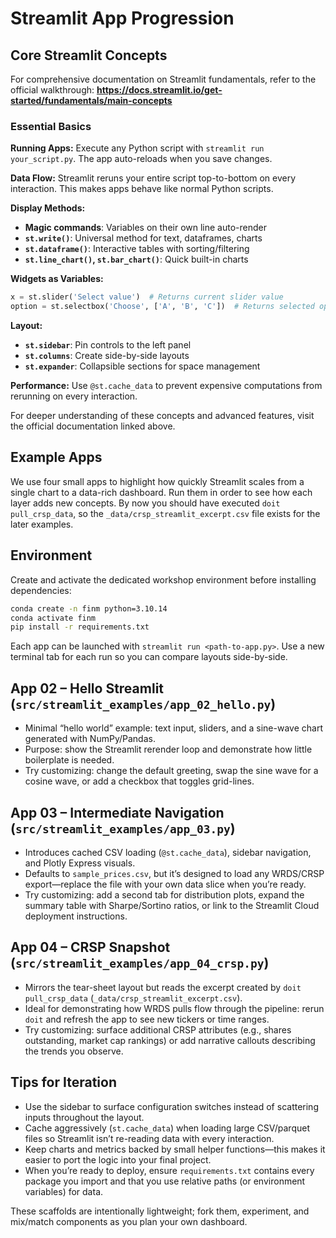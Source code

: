 # Streamlit App Progression

## Core Streamlit Concepts

For comprehensive documentation on Streamlit fundamentals, refer to the official walkthrough:
**https://docs.streamlit.io/get-started/fundamentals/main-concepts**

### Essential Basics

**Running Apps:** Execute any Python script with `streamlit run your_script.py`. The app auto-reloads when you save changes.

**Data Flow:** Streamlit reruns your entire script top-to-bottom on every interaction. This makes apps behave like normal Python scripts.

**Display Methods:**
- **Magic commands**: Variables on their own line auto-render
- **`st.write()`**: Universal method for text, dataframes, charts
- **`st.dataframe()`**: Interactive tables with sorting/filtering
- **`st.line_chart()`, `st.bar_chart()`**: Quick built-in charts

**Widgets as Variables:**
```python
x = st.slider('Select value')  # Returns current slider value
option = st.selectbox('Choose', ['A', 'B', 'C'])  # Returns selected option
```

**Layout:**
- **`st.sidebar`**: Pin controls to the left panel
- **`st.columns`**: Create side-by-side layouts
- **`st.expander`**: Collapsible sections for space management

**Performance:** Use `@st.cache_data` to prevent expensive computations from rerunning on every interaction.

For deeper understanding of these concepts and advanced features, visit the official documentation linked above.

## Example Apps

We use four small apps to highlight how quickly Streamlit scales from a single chart to a data-rich dashboard. Run them in order to see how each layer adds new concepts. By now you should have executed `doit pull_crsp_data`, so the `_data/crsp_streamlit_excerpt.csv` file exists for the later examples.

## Environment
Create and activate the dedicated workshop environment before installing dependencies:
```bash
conda create -n finm python=3.10.14
conda activate finm
pip install -r requirements.txt
```
Each app can be launched with `streamlit run <path-to-app.py>`. Use a new terminal tab for each run so you can compare layouts side-by-side.

## App 02 – Hello Streamlit (`src/streamlit_examples/app_02_hello.py`)
- Minimal “hello world” example: text input, sliders, and a sine-wave chart generated with NumPy/Pandas.
- Purpose: show the Streamlit rerender loop and demonstrate how little boilerplate is needed.
- Try customizing: change the default greeting, swap the sine wave for a cosine wave, or add a checkbox that toggles grid-lines.

## App 03 – Intermediate Navigation (`src/streamlit_examples/app_03.py`)
- Introduces cached CSV loading (`@st.cache_data`), sidebar navigation, and Plotly Express visuals.
- Defaults to `sample_prices.csv`, but it’s designed to load any WRDS/CRSP export—replace the file with your own data slice when you’re ready.
- Try customizing: add a second tab for distribution plots, expand the summary table with Sharpe/Sortino ratios, or link to the Streamlit Cloud deployment instructions.

## App 04 – CRSP Snapshot (`src/streamlit_examples/app_04_crsp.py`)
- Mirrors the tear-sheet layout but reads the excerpt created by `doit pull_crsp_data` (`_data/crsp_streamlit_excerpt.csv`).
- Ideal for demonstrating how WRDS pulls flow through the pipeline: rerun `doit` and refresh the app to see new tickers or time ranges.
- Try customizing: surface additional CRSP attributes (e.g., shares outstanding, market cap rankings) or add narrative callouts describing the trends you observe.

## Tips for Iteration
- Use the sidebar to surface configuration switches instead of scattering inputs throughout the layout.
- Cache aggressively (`st.cache_data`) when loading large CSV/parquet files so Streamlit isn’t re-reading data with every interaction.
- Keep charts and metrics backed by small helper functions—this makes it easier to port the logic into your final project.
- When you’re ready to deploy, ensure `requirements.txt` contains every package you import and that you use relative paths (or environment variables) for data.

These scaffolds are intentionally lightweight; fork them, experiment, and mix/match components as you plan your own dashboard.

